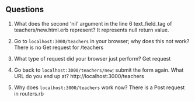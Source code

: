 ## Questions

1. What does the second 'nil' argument in the line 6 text_field_tag of teachers/new.html.erb represent?
It represents null return value.


2. Go to `localhost:3000/teachers` in your browser; why does this not work?
There is no Get request for /teachers


3. What type of request did your browser just perform?
Get request


4. Go back to `localhost:3000/teachers/new`; submit the form again. What URL do you end up at?
http://localhost:3000/teachers


5. Why does `localhost:3000/teachers` work now?
There is a Post request in routers.rb

